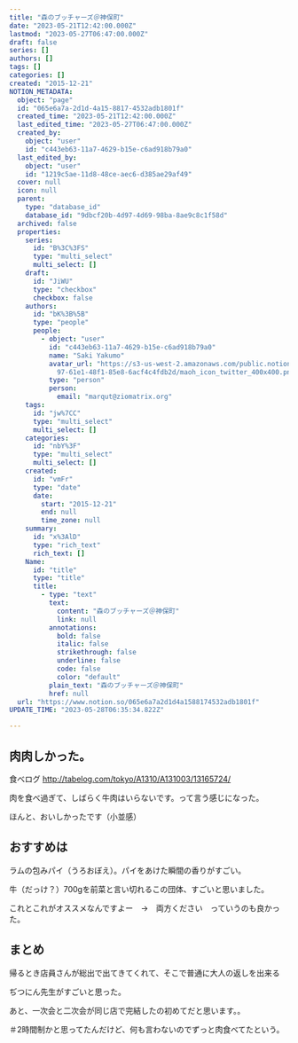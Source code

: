 ```yaml
---
title: "森のブッチャーズ＠神保町"
date: "2023-05-21T12:42:00.000Z"
lastmod: "2023-05-27T06:47:00.000Z"
draft: false
series: []
authors: []
tags: []
categories: []
created: "2015-12-21"
NOTION_METADATA:
  object: "page"
  id: "065e6a7a-2d1d-4a15-8817-4532adb1801f"
  created_time: "2023-05-21T12:42:00.000Z"
  last_edited_time: "2023-05-27T06:47:00.000Z"
  created_by:
    object: "user"
    id: "c443eb63-11a7-4629-b15e-c6ad918b79a0"
  last_edited_by:
    object: "user"
    id: "1219c5ae-11d8-48ce-aec6-d385ae29af49"
  cover: null
  icon: null
  parent:
    type: "database_id"
    database_id: "9dbcf20b-4d97-4d69-98ba-8ae9c8c1f58d"
  archived: false
  properties:
    series:
      id: "B%3C%3FS"
      type: "multi_select"
      multi_select: []
    draft:
      id: "JiWU"
      type: "checkbox"
      checkbox: false
    authors:
      id: "bK%3B%5B"
      type: "people"
      people:
        - object: "user"
          id: "c443eb63-11a7-4629-b15e-c6ad918b79a0"
          name: "Saki Yakumo"
          avatar_url: "https://s3-us-west-2.amazonaws.com/public.notion-static.com/3ad1c4\
            97-61e1-48f1-85e8-6acf4c4fdb2d/maoh_icon_twitter_400x400.png"
          type: "person"
          person:
            email: "marqut@ziomatrix.org"
    tags:
      id: "jw%7CC"
      type: "multi_select"
      multi_select: []
    categories:
      id: "nbY%3F"
      type: "multi_select"
      multi_select: []
    created:
      id: "vmFr"
      type: "date"
      date:
        start: "2015-12-21"
        end: null
        time_zone: null
    summary:
      id: "x%3AlD"
      type: "rich_text"
      rich_text: []
    Name:
      id: "title"
      type: "title"
      title:
        - type: "text"
          text:
            content: "森のブッチャーズ＠神保町"
            link: null
          annotations:
            bold: false
            italic: false
            strikethrough: false
            underline: false
            code: false
            color: "default"
          plain_text: "森のブッチャーズ＠神保町"
          href: null
  url: "https://www.notion.so/065e6a7a2d1d4a1588174532adb1801f"
UPDATE_TIME: "2023-05-28T06:35:34.822Z"

---
```

<link rel="stylesheet" href="https://cdn.jsdelivr.net/npm/katex@0.16.2/dist/katex.min.css" integrity="sha384-bYdxxUwYipFNohQlHt0bjN/LCpueqWz13HufFEV1SUatKs1cm4L6fFgCi1jT643X" crossorigin="anonymous">


## 肉肉しかった。


食べログ http://tabelog.com/tokyo/A1310/A131003/13165724/


肉を食べ過ぎて、しばらく牛肉はいらないです。って言う感じになった。


ほんと、おいしかったです（小並感）


## おすすめは


ラムの包みパイ（うろおぼえ）。パイをあけた瞬間の香りがすごい。


牛（だっけ？）700gを前菜と言い切れるこの団体、すごいと思いました。


これとこれがオススメなんですよー　→　両方ください　っていうのも良かった。


## まとめ


帰るとき店員さんが総出で出てきてくれて、そこで普通に大人の返しを出来る


ぢつにん先生がすごいと思った。


あと、一次会と二次会が同じ店で完結したの初めてだと思います。。


＃2時間制かと思ってたんだけど、何も言わないのでずっと肉食べてたという。

